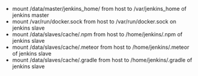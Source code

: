 - mount /data/master/jenkins_home/ from host to /var/jenkins_home of jenkins master
- mount /var/run/docker.sock from host to /var/run/docker.sock on jenkins slave
- mount /data/slaves/cache/.npm from host to /home/jenkins/.npm of jenkins slave
- mount /data/slaves/cache/.meteor from host to /home/jenkins/.meteor of jenkins slave
- mount /data/slaves/cache/.gradle from host to /home/jenkins/.gradle of jenkins slave
